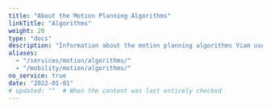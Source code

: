 ```yaml
---
title: "About the Motion Planning Algorithms"
linkTitle: "Algorithms"
weight: 20
type: "docs"
description: "Information about the motion planning algorithms Viam uses."
aliases:
  - "/services/motion/algorithms/"
  - "/mobility/motion/algorithms/"
no_service: true
date: "2022-01-01"
# updated: ""  # When the content was last entirely checked
---
```

